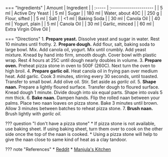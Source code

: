 === "Ingredients"
    | Amount | Ingredient             |
    | :----- | :--------------------- |
    | 5 ml   | Active Dry Yeast       |
    | 5 ml   | Sugar                  |
    | 180 ml | Water, about 40C       |
    | 250 g  | Flour, sifted          |
    | 5 ml   | Salt                   |
    | <1 ml  | Baking Soda            |
    | 30 ml  | Canola Oil             |
    | 40 ml  | Yogurt, plain          |
    | 5 ml   | Canola Oil             |
    | 30 ml  | Garlic, minced         |
    | 60 ml  | Extra Virgin Olive Oil |

=== "Directions"
    1. **Prepare yeast.** Dissolve yeast and sugar in water. Rest 10 minutes until frothy.
    2. **Prepare dough.** Add flour, salt, baking soda to large bowl. Mix. Add canola oil, yogurt. Mix until crumbly. Add yeast mixture. Knead by hand into firm, smooth dough. Cover bowl with plastic wrap. Rest 4 hours at 25C until dough nearly doubles in volume.
    3. **Prepare oven.** Preheat pizza stone in oven to 500F (260C). Next turn the oven to high broil.
    4. **Prepare garlic oil.** Heat canola oil in frying pan over medium heat. Add garlic. Cook 3 minutes, stirring every 30 seconds, until toasted. Transfer to small bowl. Add olive oil. Stir. Set aside as *garlic oil*.
    5. **Shape naan.** Prepare a lightly floured surface. Transfer dough to floured surface. Knead dough 1 minute. Divide dough into six equal parts. Shape into ovals 5 mm thick.
    6. **Bake naan.** Dampen hands. Flip the rolled naan between your palms. Place two naan loaves on pizza stone. Bake 3 minutes until brown. Allow 3 minutes between batches to reheat pizza stone.
    7. **Brush naan.** Brush lightly with *garlic oil*.

??? question "I don't have a pizza stone"
    * If pizza stone is not available, use baking sheet. If using baking sheet, turn them over to cook on the other side once the top of the naan is cooked.
    * Using a pizza stone will help to give the naan close to same kind of heat as a clay tandoor.

??? note "References"
    * [Reddit](https://www.reddit.com/r/Cooking/comments/21cfl0/whats_the_secret_to_naan_every_recipe_ends_up/)
    * [Manjula's Kitchen](http://www.manjulaskitchen.com/naan-bread/)
